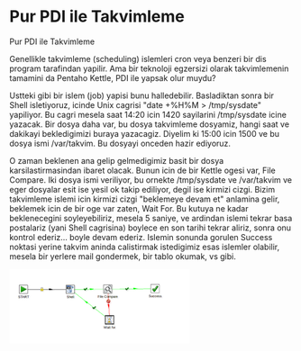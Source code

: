 # Pur PDI ile Takvimleme




Pur PDI ile Takvimleme




Genellikle takvimleme (scheduling) islemleri cron veya benzeri bir dis program tarafindan yapilir. Ama bir teknoloji egzersizi olarak takvimlemenin tamamini da Pentaho Kettle, PDI ile yapsak olur muydu?



Ustteki gibi bir islem (job) yapisi bunu halledebilir. Basladiktan sonra bir Shell isletiyoruz, icinde Unix cagrisi "date +%H%M > /tmp/sysdate" yapiliyor. Bu cagri mesela saat 14:20 icin 1420 sayilarini /tmp/sysdate icine yazacak. Bir dosya daha var, bu dosya takvimleme dosyamiz, hangi saat ve dakikayi bekledigimizi buraya yazacagiz. Diyelim ki 15:00 icin 1500 ve bu dosya ismi /var/takvim. Bu dosyayi onceden hazir ediyoruz. 

O zaman beklenen ana gelip gelmedigimiz basit bir dosya karsilastirmasindan ibaret olacak. Bunun icin de bir Kettle ogesi var, File Compare. Iki dosya ismi veriliyor, bu ornekte /tmp/sysdate ve /var/takvim ve eger dosyalar esit ise yesil ok takip ediliyor, degil ise kirmizi cizgi. Bizim takvimleme islemi icin kirmizi cizgi "beklemeye devam et" anlamina gelir, beklemek icin de bir oge var zaten, Wait For. Bu kutuya ne kadar beklenecegini soyleyebiliriz, mesela 5 saniye, ve ardindan islemi tekrar basa postalariz (yani Shell cagrisina) boylece en son tarihi tekrar aliriz, sonra onu kontrol ederiz... boyle devam ederiz. Islemin sonunda gorulen Success noktasi yerine takvim aninda calistirmak istedigimiz esas islemler olabilir, mesela bir yerlere mail gondermek, bir tablo okumak, vs gibi.





![](Screenshotat2012-07-31164658.png)
